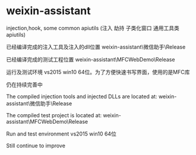 # weixin-assistant
injection,hook, some common apiutils (注入 劫持 子类化窗口 通用工具类apiutils)

已经编译完成的注入工具及注入的dll位置
weixin-assistant\微信助手\Release

已经编译完成的测试工程位置
weixin-assistant\MFCWebDemo\Release

运行及测试环境
vs2015 win10 64位。为了方便快速书写界面，使用的是MFC库

仍在持续完善中

The compiled injection tools and injected DLLs are located at:
weixin-assistant\微信助手\Release

The compiled test project is located at:
weixin-assistant\MFCWebDemo\Release

Run and test environment
vs2015 win10 64位

Still continue to improve